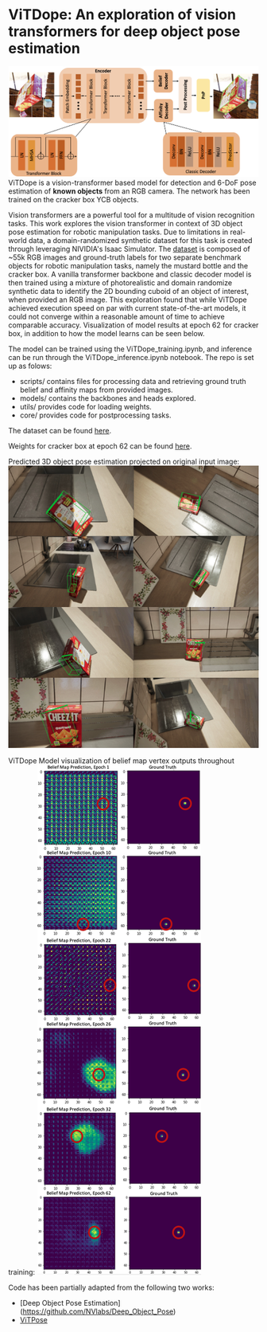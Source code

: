 # ViTDope: An exploration of vision transformers for deep object pose estimation
![Alt text](https://github.com/noellelaw/vit-dope/blob/main/figures/model.png?raw=true "ViTDope Model Architecture")
ViTDope is a vision-transformer based model for detection and 6-DoF pose estimation of **known objects** from an RGB camera. The network has been trained on the cracker box YCB objects. 

Vision transformers are a powerful tool for a multitude of vision recognition tasks. This work explores the vision transformer in context of 3D object pose estimation for robotic manipulation tasks. Due to limitations in real-world data, a domain-randomized synthetic dataset for this task is created through leveraging NIVIDIA's Isaac Simulator. The [dataset](https://www.kaggle.com/datasets/noellelaw/dome-mesh-ycb) is composed of ~55k RGB images and ground-truth labels for two separate benchmark objects for robotic manipulation tasks, namely the mustard bottle and the cracker box. A vanilla transformer backbone and classic decoder model is then trained using a mixture of photorealistic and domain randomize synthetic data to identify the 2D bounding cuboid of an object of interest, when provided an RGB image.  This exploration found that while ViTDope achieved execution speed on par with current state-of-the-art models, it could not converge within a reasonable amount of time to achieve comparable accuracy. Visualization of model results at epoch 62 for cracker box, in addition to how the model learns can be seen below.

The model can be trained using the ViTDope_training.ipynb, and inference can be run through the ViTDope_inference.ipynb notebook. The repo is set up as folows:
* scripts/ contains files for processing data and retrieving ground truth belief and affinity maps from provided images.
* models/ contains the backbones and heads explored.
* utils/ provides code for loading weights.
* core/ provides code for postprocessing tasks.

The dataset can be found [here](https://www.kaggle.com/datasets/noellelaw/dome-mesh-ycb).

Weights for cracker box at epoch 62 can be found [here](https://drive.google.com/file/d/10O-LluXiJHJHAKuDOy6ssuE21Q33jKXn/view?usp=sharing).

Predicted 3D object pose estimation projected on original input image: 
![Alt text](https://github.com/noellelaw/vit-dope/blob/main/figures/viz.png?raw=true "Predicted 3D object pose estimation projected on original input image.")


ViTDope Model visualization of belief map vertex outputs throughout training:
![Alt text](https://github.com/noellelaw/vit-dope/blob/main/figures/progress.png?raw=true "ViTDope Model visualization of belief map vertex outputs throughout training.")

Code has been partially adapted from the following two works: 
* [Deep Object Pose Estimation] (https://github.com/NVlabs/Deep_Object_Pose)
* [ViTPose](https://github.com/ViTAE-Transformer/ViTPose)
